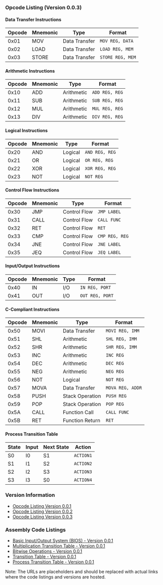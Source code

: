 ### Opcode Listing (Version 0.0.3)

#### Data Transfer Instructions
| Opcode | Mnemonic | Type         | Format       |
|--------|----------|--------------|--------------|
| 0x01   | MOV      | Data Transfer | `MOV REG, DATA` |
| 0x02   | LOAD     | Data Transfer | `LOAD REG, MEM` |
| 0x03   | STORE    | Data Transfer | `STORE REG, MEM` |

#### Arithmetic Instructions
| Opcode | Mnemonic | Type        | Format        |
|--------|----------|-------------|---------------|
| 0x10   | ADD      | Arithmetic  | `ADD REG, REG` |
| 0x11   | SUB      | Arithmetic  | `SUB REG, REG` |
| 0x12   | MUL      | Arithmetic  | `MUL REG, REG` |
| 0x13   | DIV      | Arithmetic  | `DIV REG, REG` |

#### Logical Instructions
| Opcode | Mnemonic | Type     | Format        |
|--------|----------|----------|---------------|
| 0x20   | AND      | Logical  | `AND REG, REG` |
| 0x21   | OR       | Logical  | `OR REG, REG`  |
| 0x22   | XOR      | Logical  | `XOR REG, REG` |
| 0x23   | NOT      | Logical  | `NOT REG`      |

#### Control Flow Instructions
| Opcode | Mnemonic | Type          | Format             |
|--------|----------|---------------|---------------------|
| 0x30   | JMP      | Control Flow  | `JMP LABEL`         |
| 0x31   | CALL     | Control Flow  | `CALL FUNC`         |
| 0x32   | RET      | Control Flow  | `RET`               |
| 0x33   | CMP      | Control Flow  | `CMP REG, REG`      |
| 0x34   | JNE      | Control Flow  | `JNE LABEL`         |
| 0x35   | JEQ      | Control Flow  | `JEQ LABEL`         |

#### Input/Output Instructions
| Opcode | Mnemonic | Type         | Format       |
|--------|----------|--------------|--------------|
| 0x40   | IN       | I/O          | `IN REG, PORT` |
| 0x41   | OUT      | I/O          | `OUT REG, PORT` |

#### C-Compliant Instructions
| Opcode | Mnemonic | Type             | Format              |
|--------|----------|------------------|----------------------|
| 0x50   | MOVI     | Data Transfer    | `MOVI REG, IMM`      |
| 0x51   | SHL      | Arithmetic       | `SHL REG, IMM`       |
| 0x52   | SHR      | Arithmetic       | `SHR REG, IMM`       |
| 0x53   | INC      | Arithmetic       | `INC REG`            |
| 0x54   | DEC      | Arithmetic       | `DEC REG`            |
| 0x55   | NEG      | Arithmetic       | `NEG REG`            |
| 0x56   | NOT      | Logical          | `NOT REG`            |
| 0x57   | MOVA     | Data Transfer    | `MOVA REG, ADDR`     |
| 0x58   | PUSH     | Stack Operation  | `PUSH REG`           |
| 0x59   | POP      | Stack Operation  | `POP REG`            |
| 0x5A   | CALL     | Function Call    | `CALL FUNC`          |
| 0x5B   | RET      | Function Return  | `RET`                |

#### Process Transition Table
| State | Input | Next State | Action       |
|-------|-------|------------|--------------|
| S0    | I0    | S1         | `ACTION1`    |
| S1    | I1    | S2         | `ACTION2`    |
| S2    | I2    | S3         | `ACTION3`    |
| S3    | I3    | S0         | `ACTION4`    |

### Version Information
- [Opcode Listing Version 0.0.1](#)
- [Opcode Listing Version 0.0.2](#)
- [Opcode Listing Version 0.0.3](#)

### Assembly Code Listings
- [Basic Input/Output System (BIOS) - Version 0.0.1](#)
- [Multiplication Transition Table - Version 0.0.1](#)
- [Bitwise Operations - Version 0.0.1](#)
- [Transition Table - Version 0.0.1](#)
- [Process Transition Table - Version 0.0.1](#)

Note: The URLs are placeholders and should be replaced with actual links where the code listings and versions are hosted.
